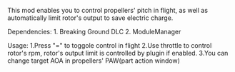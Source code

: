 This mod enables you to control propellers' pitch in flight, as well as automatically limit rotor's output to save electric charge.

Dependencies:
     1. Breaking Ground DLC
     2. ModuleManager

Usage: 
     1.Press "=" to toggole control in flight
     2.Use throttle to control rotor's rpm, rotor's output limit is controlled by plugin if enabled.
     3.You can change target AOA in propellers' PAW(part action window)